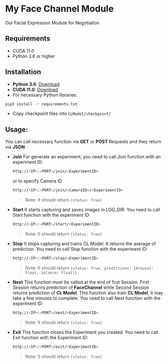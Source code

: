 # My Face Channel Module
Our Facial Expression Module for Negotiation

## Requirements
- CUDA 11.0
- Python 3.6 or higher

## Installation
- **Python 3.6**: [Download](https://www.python.org/downloads/release/python-360/)
- **CUDA 11.0**: [Download](https://www.tensorflow.org/install/gpu)
- For necessary Python libraries:
 ```sh
 pip3 install -r requirements.txt
 ```
- Copy checkpoint files into `CLModel/checkpoint/`

## Usage:

You can call necessary function via **GET** or **POST** Requests and they return via **JSON**.

- **Join**
  For generate an experiment, you need to call Join function with an experiment ID:

  ```sh
  http://<IP>:<PORT>/join/<ExperimentID>
  ```

  or to specify Camera ID

  ```sh
  http://<IP>:<PORT>/join/<CameraID>/<ExperimentID>
  ```

  > Note: It should return `{status: True}`
  
- **Start**
  It starts capturing and saves images in LOG_DIR. You need to call Start function with the experiment ID:
  ```sh
  http://<IP>:<PORT>/start/<ExperimentID>
  ```
  
  > Note: It should return `{status: True}`

- **Stop**
  It stops capturing and trains CL Model. It returns the average of prediction. You need to call Stop function with the experiment ID:
  ```sh
  http://<IP>:<PORT>/stop/<ExperimentID>
  ```
  
  > Note: It should return `{status: True, predictions: {Arousal: Float, Valance: Float}}`
  
- **Next**
  This function must be called at the end of first Session. First Session returns prediction of **FaceChannel** while Second Session returns prediction of **CL Model**.
  This function also train **CL Model**, it may take a few minutes to complete.
  You need to call Next function with the experiment ID:
  ```sh
  http://<IP>:<PORT>/next/<ExperimentID>
  ```
  
  > Note: It should return `{status: True}`
  
- **Exit**
  This function closes the Experiment you created. You need to call Exit function with the Experiment ID:
  ```sh
  http://<IP>:<PORT>/exit/<ExperimentID>
  ```
  
  > Note: It should return `{status: True}`
